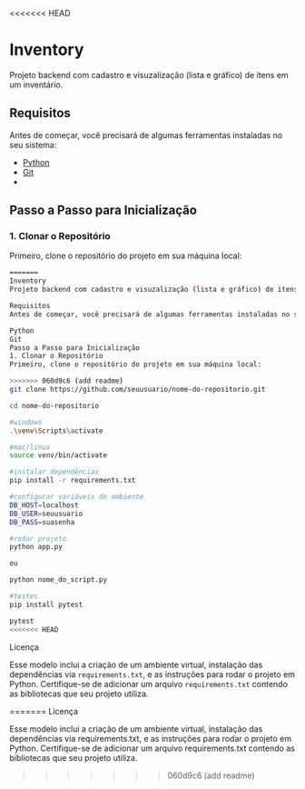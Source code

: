 <<<<<<< HEAD
# Inventory

Projeto backend com cadastro e visuzalização (lista e gráfico) de itens em um inventário.

## Requisitos

Antes de começar, você precisará de algumas ferramentas instaladas no seu sistema:

- [Python](https://www.python.org/downloads/) 
- [Git](https://git-scm.com/)
- 
## Passo a Passo para Inicialização

### 1. Clonar o Repositório

Primeiro, clone o repositório do projeto em sua máquina local:

```bash
=======
Inventory
Projeto backend com cadastro e visuzalização (lista e gráfico) de itens em um inventário.

Requisitos
Antes de começar, você precisará de algumas ferramentas instaladas no seu sistema:

Python
Git
Passo a Passo para Inicialização
1. Clonar o Repositório
Primeiro, clone o repositório do projeto em sua máquina local:

>>>>>>> 060d9c6 (add readme)
git clone https://github.com/seuusuario/nome-do-repositorio.git

cd nome-do-repositorio

#windows
.\venv\Scripts\activate

#mac/linux
source venv/bin/activate

#instalar dependências
pip install -r requirements.txt

#configurar variáveis de ambiente
DB_HOST=localhost
DB_USER=seuusuario
DB_PASS=suasenha

#rodar projeto
python app.py

ou

python nome_do_script.py

#testes
pip install pytest

pytest
<<<<<<< HEAD

```
Licença


Esse modelo inclui a criação de um ambiente virtual, instalação das dependências via `requirements.txt`, e as instruções para rodar o projeto em Python. Certifique-se de adicionar um arquivo `requirements.txt` contendo as bibliotecas que seu projeto utiliza.


=======
Licença

Esse modelo inclui a criação de um ambiente virtual, instalação das dependências via requirements.txt, e as instruções para rodar o projeto em Python. Certifique-se de adicionar um arquivo requirements.txt contendo as bibliotecas que seu projeto utiliza.
>>>>>>> 060d9c6 (add readme)
